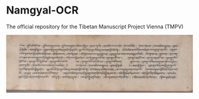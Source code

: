 # Namgyal-OCR
The official repository for the Tibetan Manuscript Project Vienna (TMPV)

![alt text](https://github.com/eric86y/Namgyal-OCR/blob/main/SampleData/I2KG2290560411.jpg?raw=true)
